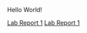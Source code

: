 Hello World!

[Lab Report 1](lab-report-1-week-2.html)
[Lab Report 1](https://shree-g.github.io/cse15l-lab-reports/lab-report-1-week-2.html)